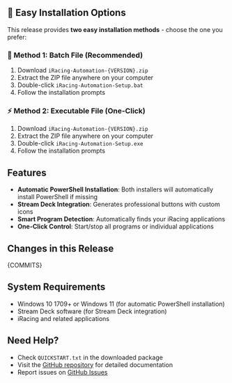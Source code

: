 ## 🚀 Easy Installation Options

This release provides **two easy installation methods** - choose the one you prefer:

### 📁 Method 1: Batch File (Recommended)
1. Download `iRacing-Automation-{VERSION}.zip`
2. Extract the ZIP file anywhere on your computer
3. Double-click `iRacing-Automation-Setup.bat`
4. Follow the installation prompts

### ⚡ Method 2: Executable File (One-Click)
1. Download `iRacing-Automation-{VERSION}.zip`
2. Extract the ZIP file anywhere on your computer  
3. Double-click `iRacing-Automation-Setup.exe`
4. Follow the installation prompts

## Features
- **Automatic PowerShell Installation**: Both installers will automatically install PowerShell if missing
- **Stream Deck Integration**: Generates professional buttons with custom icons
- **Smart Program Detection**: Automatically finds your iRacing applications
- **One-Click Control**: Start/stop all programs or individual applications

## Changes in this Release
{COMMITS}

## System Requirements
- Windows 10 1709+ or Windows 11 (for automatic PowerShell installation)
- Stream Deck software (for Stream Deck integration)
- iRacing and related applications

## Need Help?
- Check `QUICKSTART.txt` in the downloaded package
- Visit the [GitHub repository](https://github.com/horat1us/iracing-automation) for detailed documentation
- Report issues on [GitHub Issues](https://github.com/horat1us/iracing-automation/issues)